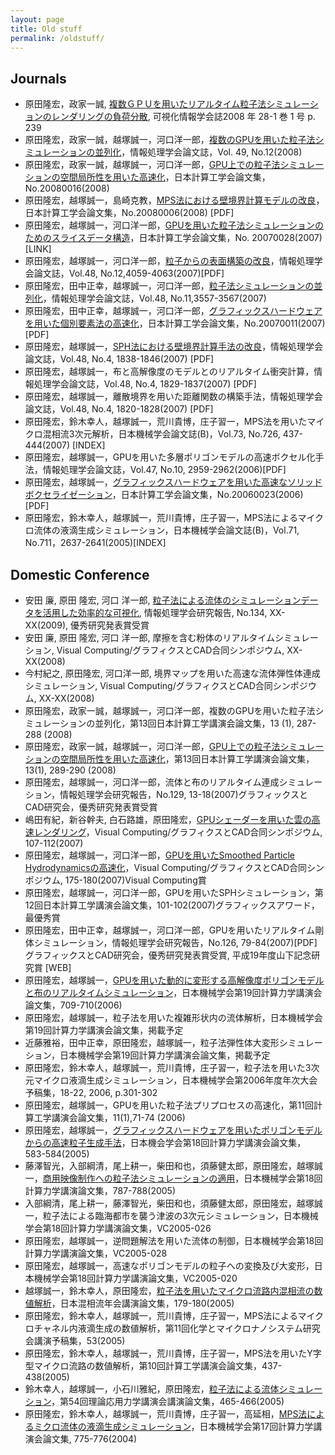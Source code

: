 ```yaml
---
layout: page
title: Old stuff
permalink: /oldstuff/
---
```


## Journals

- 原田隆宏，政家一誠, [複数ＧＰＵを用いたリアルタイム粒子法シミュレーションのレンダリングの負荷分散](https://www.jstage.jst.go.jp/article/jvs/28-1/1/28-1_1_239/_article/-char/ja), 可視化情報学会誌2008 年 28-1 巻 1 号 p. 239
- 原田隆宏，政家一誠，越塚誠一，河口洋一郎，[複数のGPUを用いた粒子法シミュレーションの並列化](https://ipsj.ixsq.nii.ac.jp/ej/?action=pages_view_main&active_action=repository_view_main_item_detail&item_id=9375&item_no=1&page_id=13&block_id=8)，情報処理学会論文誌，Vol. 49, No.12(2008)
- 原田隆宏，政家一誠，越塚誠一，河口洋一郎，[GPU上での粒子法シミュレーションの空間局所性を用いた高速化](https://www.jstage.jst.go.jp/article/jsces/2008/0/2008_0_20080016/_article/-char/ja)，日本計算工学会論文集，No.20080016(2008)
- 原田隆宏，越塚誠一，島崎克教，[MPS法における壁境界計算モデルの改良](https://www.jstage.jst.go.jp/article/jsces/2008/0/2008_0_20080006/_article/-char/ja)，日本計算工学会論文集，No.20080006(2008) [PDF]
- 原田隆宏，越塚誠一，河口洋一郎，[GPUを用いた粒子法シミュレーションのためのスライスデータ構造](https://www.jstage.jst.go.jp/article/jsces/2007/0/2007_0_20070028/_article/-char/ja)，日本計算工学会論文集，No. 20070028(2007)[LINK]
- 原田隆宏，越塚誠一，河口洋一郎，[粒子からの表面構築の改良](https://ipsj.ixsq.nii.ac.jp/ej/?action=pages_view_main&active_action=repository_view_main_item_detail&item_id=9780&item_no=1&page_id=13&block_id=8)，情報処理学会論文誌，Vol.48, No.12,4059-4063(2007)[PDF]
- 原田隆宏，田中正幸，越塚誠一，河口洋一郎，[粒子法シミュレーションの並列化](https://ipsj.ixsq.nii.ac.jp/ej/?action=pages_view_main&active_action=repository_view_main_item_detail&item_id=9798&item_no=1&page_id=13&block_id=8)，情報処理学会論文誌，Vol.48, No.11,3557-3567(2007)
- 原田隆宏，田中正幸，越塚誠一，河口洋一郎，[グラフィックスハードウェアを用いた個別要素法の高速化](https://www.jstage.jst.go.jp/article/jsces/2007/0/2007_0_20070011/_article/-char/ja)，日本計算工学会論文集，No.20070011(2007) [PDF]
- 原田隆宏，越塚誠一，[SPH法における壁境界計算手法の改良](https://ipsj.ixsq.nii.ac.jp/ej/?action=repository_uri&item_id=9969)，情報処理学会論文誌，Vol.48, No.4, 1838-1846(2007) [PDF]
- 原田隆宏，越塚誠一，布と高解像度のモデルとのリアルタイム衝突計算，情報処理学会論文誌，Vol.48, No.4, 1829-1837(2007) [PDF]
- 原田隆宏，越塚誠一，離散境界を用いた距離関数の構築手法，情報処理学会論文誌，Vol.48, No.4, 1820-1828(2007) [PDF]
- 原田隆宏，鈴木幸人，越塚誠一，荒川貴博，庄子習一，MPS法を用いたマイクロ混相流3次元解析，日本機械学会論文誌(B)，Vol.73, No.726, 437-444(2007) [INDEX]
- 原田隆宏，越塚誠一，GPUを用いた多層ポリゴンモデルの高速ボクセル化手法，情報処理学会論文誌，Vol.47, No.10, 2959-2962(2006)[PDF]
- 原田隆宏，越塚誠一，[グラフィックスハードウェアを用いた高速なソリッドボクセライゼーション](https://www.jstage.jst.go.jp/article/jsces/2006/0/2006_0_20060023/_article/-char/ja)，日本計算工学会論文集，No.20060023(2006)[PDF]
- 原田隆宏，鈴木幸人，越塚誠一，荒川貴博，庄子習一，MPS法によるマイクロ流体の液滴生成シミュレーション，日本機械学会論文誌(B)，Vol.71, No.711，2637-2641(2005)[INDEX]


## Domestic Conference 

- 安田 廉, 原田 隆宏, 河口 洋一郎, [粒子法による流体のシミュレーションデータを活用した効率的な可視化](https://ipsj.ixsq.nii.ac.jp/ej/?action=pages_view_main&active_action=repository_view_main_item_detail&item_id=61327&item_no=1&page_id=13&block_id=8), 情報処理学会研究報告, No.134, XX-XX(2009), 優秀研究発表賞受賞
- 安田 廉, 原田 隆宏, 河口 洋一郎, 摩擦を含む粉体のリアルタイムシミュレーション, Visual Computing/グラフィクスとCAD合同シンポジウム, XX-XX(2008)
- 今村紀之, 原田隆宏, 河口洋一郎, 境界マップを用いた高速な流体弾性体連成シミュレーション, Visual Computing/グラフィクスとCAD合同シンポジウム, XX-XX(2008)
- 原田隆宏，政家一誠，越塚誠一，河口洋一郎，複数のGPUを用いた粒子法シミュレーションの並列化，第13回日本計算工学講演会論文集，13 (1), 287-288 (2008)
- 原田隆宏，政家一誠，越塚誠一，河口洋一郎，[GPU上での粒子法シミュレーションの空間局所性を用いた高速化](https://www.jstage.jst.go.jp/article/jsces/2008/0/2008_0_20080016/_article/-char/ja)，第13回日本計算工学講演会論文集，13(1), 289-290 (2008)
- 原田隆宏，越塚誠一，河口洋一郎，流体と布のリアルタイム連成シミュレーション，情報処理学会研究報告，No.129, 13-18(2007)グラフィックスとCAD研究会，優秀研究発表賞受賞
- 嶋田有紀，新谷幹夫, 白石路雄，原田隆宏，[GPUシェーダーを用いた雲の高速レンダリング](https://www.jstage.jst.go.jp/article/aiieej/35vc/0/35vc_0_107/_article/-char/ja)，Visual Computing/グラフィクスとCAD合同シンポジウム, 107-112(2007)
- 原田隆宏，越塚誠一，河口洋一郎，[GPUを用いたSmoothed Particle Hydrodynamicsの高速化](https://www.jstage.jst.go.jp/article/aiieej/35vc/0/35vc_0_175/_article/-char/ja)，Visual Computing/グラフィクスとCAD合同シンポジウム, 175-180(2007)Visual Computing賞
- 原田隆宏，越塚誠一，河口洋一郎，GPUを用いたSPHシミュレーション，第12回日本計算工学講演会論文集，101-102(2007)グラフィックスアワード，最優秀賞
- 原田隆宏，田中正幸，越塚誠一，河口洋一郎，GPUを用いたリアルタイム剛体シミュレーション，情報処理学会研究報告，No.126, 79-84(2007)[PDF]グラフィックスとCAD研究会，優秀研究発表賞受賞, 平成19年度山下記念研究賞 [WEB]
- 原田隆宏，越塚誠一，[GPUを用いた動的に変形する高解像度ポリゴンモデルと布のリアルタイムシミュレーション](https://www.jstage.jst.go.jp/article/jsmecmd/2006.19/0/2006.19_709/_article/-char/ja)，日本機械学会第19回計算力学講演会論文集，709-710(2006)
- 原田隆宏，越塚誠一，粒子法を用いた複雑形状内の流体解析，日本機械学会第19回計算力学講演会論文集，掲載予定
- 近藤雅裕，田中正幸，原田隆宏，越塚誠一，粒子法弾性体大変形シミュレーション，日本機械学会第19回計算力学講演会論文集，掲載予定
- 原田隆宏，鈴木幸人，越塚誠一，荒川貴博，庄子習一，粒子法を用いた3次元マイクロ液滴生成シミュレーション，日本機械学会第2006年度年次大会予稿集，18-22, 2006, p.301-302
- 原田隆宏，越塚誠一，GPUを用いた粒子法プリプロセスの高速化，第11回計算工学講演会論文集，11(1),71-74 (2006)
- 原田隆宏，越塚誠一，[グラフィックスハードウェアを用いたポリゴンモデルからの高速粒子生成手法](https://www.jstage.jst.go.jp/article/jsmecmd/2005.18/0/2005.18_583/_article/-char/ja)，日本機会学会第18回計算力学講演会論文集，583-584(2005)
- 藤澤智光，入部綱清，尾上耕一，柴田和也，須藤健太郎，原田隆宏，越塚誠一，[商用映像制作への粒子法シミュレーションの適用](https://www.jstage.jst.go.jp/article/jsmecmd/2005.18/0/2005.18_787/_article/-char/ja)，日本機械学会第18回計算力学講演論文集，787-788(2005)
- 入部綱清，尾上耕一，藤澤智光，柴田和也，須藤健太郎，原田隆宏，越塚誠一，粒子法による臨海都市を襲う津波の3次元シミュレーション，日本機械学会第18回計算力学講演論文集，VC2005-026
- 原田隆宏，越塚誠一，逆問題解法を用いた流体の制御，日本機械学会第18回計算力学講演論文集，VC2005-028
- 原田隆宏，越塚誠一，高速なポリゴンモデルの粒子への変換及び大変形，日本機械学会第18回計算力学講演論文集，VC2005-020
- 越塚誠一，鈴木幸人，原田隆宏，[粒子法を用いたマイクロ流路内混相流の数値解析](https://www.jstage.jst.go.jp/article/kikaib1979/73/726/73_726_437/_article/-char/ja)，日本混相流年会講演論文集，179-180(2005)
- 原田隆宏，鈴木幸人，越塚誠一，荒川貴博，庄子習一，MPS法によるマイクロチャネル内液滴生成の数値解析，第11回化学とマイクロナノシステム研究会講演予稿集，53(2005)
- 原田隆宏，鈴木幸人，越塚誠一，荒川貴博，庄子習一，MPS法を用いたY字型マイクロ流路の数値解析，第10回計算工学講演会論文集，437-438(2005)
- 鈴木幸人，越塚誠一，小石川雅紀，原田隆宏，[粒子法による流体シミュレーション](https://www.jstage.jst.go.jp/article/japannctam/54/0/54_0_221/_article/-char/ja)，第54回理論応用力学講演会講演論文集，465-466(2005)
- 原田隆宏，鈴木幸人，越塚誠一，荒川貴博，庄子習一，高延相，[MPS法によるミクロ流体の液滴生成シミュレーション](https://www.jstage.jst.go.jp/article/jsmecmd/2004.17/0/2004.17_775/_article/-char/ja)，日本機械学会第17回計算力学講演会論文集, 775-776(2004)

